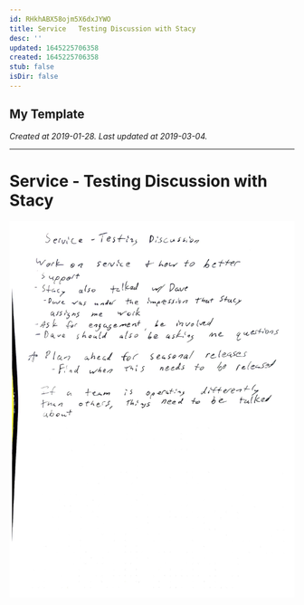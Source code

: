 ```yaml
---
id: RHkhABX58ojm5X6dxJYWO
title: Service   Testing Discussion with Stacy
desc: ''
updated: 1645225706358
created: 1645225706358
stub: false
isDir: false
---
```

My Template
---

_Created at 2019-01-28._
_Last updated at 2019-03-04._




---

# Service - Testing Discussion with Stacy


![RB 2019-01-2817.jpg](assets/RB-2019-01-2817.jpg)

